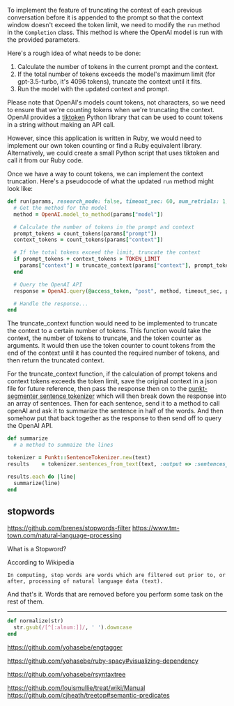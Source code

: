 To implement the feature of truncating the context of each previous conversation before it is appended to the prompt so that the context window doesn't exceed the token limit, we need to modify the `run` method in the `Completion` class. This method is where the OpenAI model is run with the provided parameters.

Here's a rough idea of what needs to be done:

1. Calculate the number of tokens in the current prompt and the context.
2. If the total number of tokens exceeds the model's maximum limit (for gpt-3.5-turbo, it's 4096 tokens), truncate the context until it fits.
3. Run the model with the updated context and prompt.

Please note that OpenAI's models count tokens, not characters, so we need to ensure that we're counting tokens when we're truncating the context. OpenAI provides a [tiktoken](https://github.com/openai/tiktoken) Python library that can be used to count tokens in a string without making an API call.

However, since this application is written in Ruby, we would need to implement our own token counting or find a Ruby equivalent library. Alternatively, we could create a small Python script that uses tiktoken and call it from our Ruby code.

Once we have a way to count tokens, we can implement the context truncation. Here's a pseudocode of what the updated `run` method might look like:

```ruby
def run(params, research_mode: false, timeout_sec: 60, num_retrials: 1, &block)
  # Get the method for the model
  method = OpenAI.model_to_method(params["model"])

  # Calculate the number of tokens in the prompt and context
  prompt_tokens = count_tokens(params["prompt"])
  context_tokens = count_tokens(params["context"])

  # If the total tokens exceed the limit, truncate the context
  if prompt_tokens + context_tokens > TOKEN_LIMIT
    params["context"] = truncate_context(params["context"], prompt_tokens + context_tokens - TOKEN_LIMIT)
  end

  # Query the OpenAI API
  response = OpenAI.query(@access_token, "post", method, timeout_sec, params, &block)

  # Handle the response...
end
```


The truncate_context function would need to be implemented to truncate the context to a certain number of tokens. This function would take the context, the number of tokens to truncate, and the token counter as arguments. It would then use the token counter to count tokens from the end of the context until it has counted the required number of tokens, and then return the truncated context.

For the truncate_context function, if the calculation of prompt tokens and context tokens exceeds the token limit, save the original context in a json file for future reference, then pass the response then on to the [punkt-segmenter sentence tokenizer](https://github.com/lfcipriani/punkt-segmenter) which will then break down the response into an array of sentences. Then for each sentence, send it to a method to call openAI and ask it to summarize the sentence in half of the words. And then somehow put that back together as the response to then send off to query the OpenAI API.

```ruby
def summarize
  # a method to summaize the lines

tokenizer = Punkt::SentenceTokenizer.new(text)
results    = tokenizer.sentences_from_text(text, :output => :sentences_text)

results.each do |line|
  summarize(line)
end

```


## stopwords
https://github.com/brenes/stopwords-filter
https://www.tm-town.com/natural-language-processing

What is a Stopword?

According to Wikipedia

    In computing, stop words are words which are filtered out prior to, or after, processing of natural language data (text).

And that's it. Words that are removed before you perform some task on the rest of them.


---
```ruby
def normalize(str)
  str.gsub(/[^[:alnum:]]/, ' ').downcase
end
```


https://github.com/yohasebe/engtagger

https://github.com/yohasebe/ruby-spacy#visualizing-dependency

https://github.com/yohasebe/rsyntaxtree


https://github.com/louismullie/treat/wiki/Manual
https://github.com/cjheath/treetop#semantic-predicates
